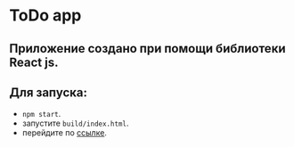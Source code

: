 # ToDo app

## Приложение создано при помощи библиотеки React js.

## Для запуска: 
* `npm start`.
* запустите `build/index.html`.
* перейдите по [ссылке](https://to-do-app-blond-three.vercel.app/).
